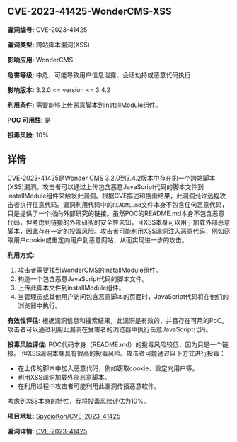 ## CVE-2023-41425-WonderCMS-XSS

**漏洞编号:** CVE-2023-41425

**漏洞类型:** 跨站脚本漏洞(XSS)

**影响应用:** WonderCMS

**危害等级:** 中危，可能导致用户信息泄露、会话劫持或恶意代码执行

**影响版本:** 3.2.0 <= version <= 3.4.2

**利用条件:** 需要能够上传恶意脚本到installModule组件。

**POC 可用性:** 是

**投毒风险:** 10%

## 详情

CVE-2023-41425是Wonder CMS 3.2.0到3.4.2版本中存在的一个跨站脚本(XSS)漏洞。攻击者可以通过上传包含恶意JavaScript代码的脚本文件到installModule组件来触发此漏洞。根据CVE描述和搜索结果，此漏洞允许远程攻击者执行任意代码。漏洞利用代码中的`README.md`文件本身不包含任何恶意代码，只是提供了一个指向外部研究的链接。虽然POC的README.md本身不包含恶意代码，但考虑到链接的外部研究的安全性未知，且XSS本身可以用于加载外部恶意脚本，因此存在一定的投毒风险。攻击者可能利用XSS漏洞注入恶意代码，例如窃取用户cookie或重定向用户到恶意网站，从而实现进一步的攻击。 

**利用方式:**
1.  攻击者需要找到WonderCMS的installModule组件。
2.  构造一个包含恶意JavaScript代码的脚本文件。
3.  上传此脚本文件到installModule组件。
4.  当管理员或其他用户访问包含恶意脚本的页面时，JavaScript代码将在他们的浏览器中执行。

**有效性评估:**
根据漏洞信息和搜索结果，此漏洞是有效的，并且存在可用的PoC。攻击者可以通过利用此漏洞在受害者的浏览器中执行任意JavaScript代码。

**投毒风险评估:**
POC代码本身（README.md）的投毒风险较低，因为只是一个链接。
但XSS漏洞本身具有很高的投毒风险。攻击者可能通过以下方式进行投毒：
*   在上传的脚本中加入恶意代码，例如窃取cookie、重定向用户等。
*   利用XSS漏洞加载外部恶意脚本。
*   在利用过程中攻击者可能利用此漏洞传播恶意软件。

考虑到XSS本身的特性，我将投毒风险评估为10%。

**项目地址:** [SpycioKon/CVE-2023-41425](https://github.com/SpycioKon/CVE-2023-41425)

**漏洞详情:** [CVE-2023-41425](https://nvd.nist.gov/vuln/detail/CVE-2023-41425)